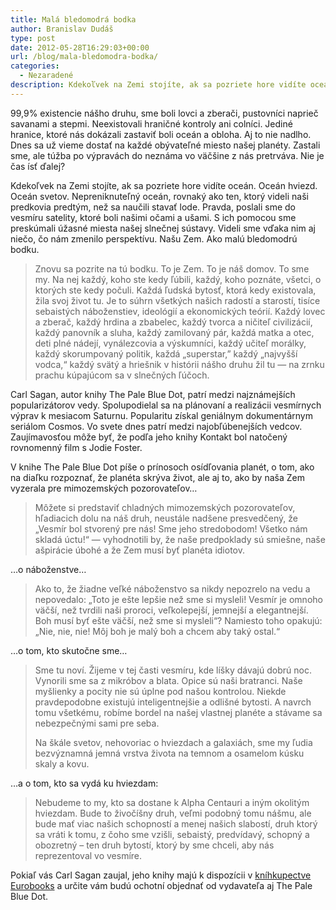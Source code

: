 ```yaml
---
title: Malá bledomodrá bodka
author: Branislav Dudáš
type: post
date: 2012-05-28T16:29:03+00:00
url: /blog/mala-bledomodra-bodka/
categories:
  - Nezaradené
description: Kdekoľvek na Zemi stojíte, ak sa pozriete hore vidíte oceán. Oceán hviezd. Oceán svetov. Nepreniknuteľný oceán, rovnaký ako ten, ktorý videli naši predkovia predtým, než sa naučili stavať lode. Nie je čas ísť ďalej?
---
```

99,9% existencie nášho druhu, sme boli lovci a zberači, pustovníci naprieč savanami a stepmi. Neexistovali hraničné kontroly ani colníci. Jediné hranice, ktoré nás dokázali zastaviť boli oceán a obloha. Aj to nie nadlho. Dnes sa už vieme dostať na každé obývateľné miesto našej planéty. Zastali sme, ale túžba po výpravách do neznáma vo väčšine z nás pretrváva. Nie je čas ísť ďalej?

Kdekoľvek na Zemi stojíte, ak sa pozriete hore vidíte oceán. Oceán hviezd. Oceán svetov. Nepreniknuteľný oceán, rovnaký ako ten, ktorý videli naši predkovia predtým, než sa naučili stavať lode. Pravda, poslali sme do vesmíru satelity, ktoré boli našimi očami a ušami. S ich pomocou sme preskúmali úžasné miesta našej slnečnej sústavy. Videli sme vďaka nim aj niečo, čo nám zmenilo perspektívu. Našu Zem. Ako malú bledomodrú bodku.

> Znovu sa pozrite na tú bodku. To je Zem. To je náš domov. To sme my. Na nej každý, koho ste kedy ľúbili, každý, koho poznáte, všetci, o ktorých ste kedy počuli. Každá ľudská bytosť, ktorá kedy existovala, žila svoj život tu. Je to súhrn všetkých našich radostí a starostí, tisíce sebaistých náboženstiev, ideológií a ekonomických teórií. Každý lovec a zberač, každý hrdina a zbabelec, každý tvorca a ničiteľ civilizácií, každý panovník a sluha, každý zamilovaný pár, každá matka a otec, deti plné nádejí, vynálezcovia a výskumníci, každý učiteľ morálky, každý skorumpovaný politik, každá &#8222;superstar,” každý &#8222;najvyšší vodca,&#8220; každý svätý a hriešnik v histórii nášho druhu žil tu — na zrnku prachu kúpajúcom sa v slnečných ľúčoch.

Carl Sagan, autor knihy The Pale Blue Dot, patrí medzi najznámejších popularizátorov vedy. Spolupodielal sa na plánovaní a realizácii vesmírnych výprav k mesiacom Saturnu. Popularitu získal geniálnym dokumentárnym seriálom Cosmos. Vo svete dnes patrí medzi najobľúbenejších vedcov. Zaujímavosťou môže byť, že podľa jeho knihy Kontakt bol natočený rovnomenný film s Jodie Foster.

V knihe The Pale Blue Dot píše o prínosoch osídľovania planét, o tom, ako na diaľku rozpoznať, že planéta skrýva život, ale aj to, ako by naša Zem vyzerala pre mimozemských pozorovateľov…

> Môžete si predstaviť chladných mimozemských pozorovateľov, hľadiacich dolu na náš druh, neustále nadšene presvedčený, že &#8222;Vesmír bol stvorený pre nás! Sme jeho stredobodom! Všetko nám skladá úctu!&#8220; — vyhodnotili by, že naše predpoklady sú smiešne, naše ašpirácie úbohé a že Zem musí byť planéta idiotov.

…o náboženstve…

> Ako to, že žiadne veľké náboženstvo sa nikdy nepozrelo na vedu a nepovedalo: &#8222;Toto je ešte lepšie než sme si mysleli! Vesmír je omnoho väčší, než tvrdili naši proroci, veľkolepejší, jemnejší a elegantnejší. Boh musí byť ešte väčší, než sme si mysleli&#8220;? Namiesto toho opakujú: &#8222;Nie, nie, nie! Môj boh je malý boh a chcem aby taký ostal.&#8220;

…o tom, kto skutočne sme…

> Sme tu noví. Žijeme v tej časti vesmíru, kde líšky dávajú dobrú noc. Vynorili sme sa z mikróbov a blata. Opice sú naši bratranci. Naše myšlienky a pocity nie sú úplne pod našou kontrolou. Niekde pravdepodobne existujú inteligentnejšie a odlišné bytosti. A navrch tomu všetkému, robíme bordel na našej vlastnej planéte a stávame sa nebezpečnými sami pre seba.
> 
> Na škále svetov, nehovoriac o hviezdach a galaxiách, sme my ľudia bezvýznamná jemná vrstva života na temnom a osamelom kúsku skaly a kovu.

…a o tom, kto sa vydá ku hviezdam:

> Nebudeme to my, kto sa dostane k Alpha Centauri a iným okolitým hviezdam. Bude to živočíšny druh, veľmi podobný tomu nášmu, ale bude mať viac našich schopností a menej našich slabostí, druh ktorý sa vráti k tomu, z čoho sme vzišli, sebaistý, predvídavý, schopný a obozretný &#8211; ten druh bytostí, ktorý by sme chceli, aby nás reprezentoval vo vesmíre.

Pokiaľ vás Carl Sagan zaujal, jeho knihy majú k dispozícii v <a title="Carl Sagan v Eurobooks" href="http://www.eurobooks.sk/sk/autor/Sagan%2C+Carl/1/" target="_blank">kníhkupectve Eurobooks</a> a určite vám budú ochotní objednať od vydavateľa aj The Pale Blue Dot.

<div>
</div>

<div>
</div>

<div>
</div>